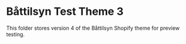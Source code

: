 # Båttilsyn Test Theme 3

This folder stores version 4 of the Båttilsyn Shopify theme for preview testing.
